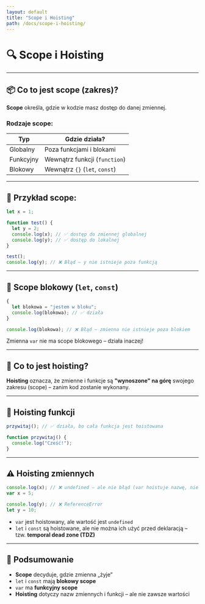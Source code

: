 ```yaml
---
layout: default
title: "Scope i Hoisting"
path: /docs/scope-i-hoisting/
---
```


# 🔍 Scope i Hoisting

---

## 📦 Co to jest **scope** (zakres)?

**Scope** określa, gdzie w kodzie masz dostęp do danej zmiennej.

### Rodzaje scope:

| Typ          | Gdzie działa?                  |
|--------------|--------------------------------|
| Globalny     | Poza funkcjami i blokami       |
| Funkcyjny    | Wewnątrz funkcji (`function`)  |
| Blokowy      | Wewnątrz `{}` (`let`, `const`) |

---

## 📄 Przykład scope:

```js
let x = 1;

function test() {
  let y = 2;
  console.log(x); // ✅ dostęp do zmiennej globalnej
  console.log(y); // ✅ dostęp do lokalnej
}

test();
console.log(y); // ❌ Błąd – y nie istnieje poza funkcją
```

---

## 🧱 Scope blokowy (`let`, `const`)

```js
{
  let blokowa = "jestem w bloku";
  console.log(blokowa); // ✅ działa
}

console.log(blokowa); // ❌ Błąd – zmienna nie istnieje poza blokiem
```

Zmienna `var` nie ma scope blokowego – działa inaczej!

---

## 🚀 Co to jest **hoisting**?

**Hoisting** oznacza, że zmienne i funkcje są **"wynoszone" na górę** swojego zakresu (scope) – zanim kod zostanie wykonany.

---

## 📄 Hoisting funkcji

```js
przywitaj(); // ✅ działa, bo cała funkcja jest hoistowana

function przywitaj() {
  console.log("Cześć!");
}
```

---

## ⚠️ Hoisting zmiennych

```js
console.log(x); // ❌ undefined – ale nie błąd (var hoistuje nazwę, nie wartość)
var x = 5;

console.log(y); // ❌ ReferenceError
let y = 10;
```

- `var` jest hoistowany, ale wartość jest `undefined`
- `let` i `const` są hoistowane, ale nie można ich użyć przed deklaracją – tzw. **temporal dead zone (TDZ)**

---

## 🧠 Podsumowanie

- **Scope** decyduje, gdzie zmienna „żyje”
- `let` i `const` mają **blokowy scope**
- `var` ma **funkcyjny scope**
- **Hoisting** dotyczy nazw zmiennych i funkcji – ale nie zawsze wartości
